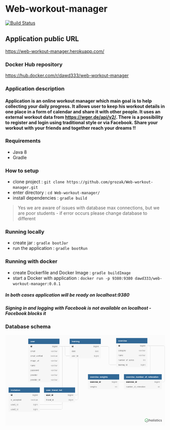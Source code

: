 # Web-workout-manager
[![Build Status](https://travis-ci.org/grozak/Web-workout-manager.svg?branch=master)](https://travis-ci.org/grozak/Web-workout-manager)

## Application public URL
https://web-workout-manager.herokuapp.com/

### Docker Hub repository
https://hub.docker.com/r/dawd333/web-workout-manager

### Application description
#### Application is an online workout manager which main goal is to help collecting your daily progress. It allows user to keep his workout details in one place in a form of calendar and share it with other people. It uses an external workout data from https://wger.de/api/v2/. There is a possibility to register and login using traditional style or via Facebook. Share your workout with your friends and together reach your dreams !!

### Requirements
- Java 8
- Gradle

### How to setup
- clone project : `git clone https://github.com/grozak/Web-workout-manager.git`
- enter directory : `cd Web-workout-manager/`
- install dependencies : `gradle build`

> Yes we are aware of issues with database max connections, but we are poor students - if error occurs please change database to different

### Running locally
- create jar : `gradle bootJar`
- run the application : `gradle bootRun`

### Running with docker
- create Dockerfile and Docker Image : `gradle buildImage`
- start a Docker with application : `docker run -p 9380:9380 dawd333/web-workout-manager:0.0.1`

##### In both cases application will be ready on localhost:9380
##### Signing in and logging with Facebook is not available on localhost - Facebook blocks it


### Database schema
![Database schema](/db_schema.png)
